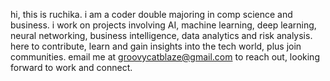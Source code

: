 hi, this is ruchika.
i am a coder double majoring in comp science and business. i work on projects involving AI, machine learning, deep learning, neural networking, business intelligence, data analytics and risk analysis.
here to contribute, learn and gain insights into the tech world, plus join communities.
email me at groovycatblaze@gmail.com to reach out, looking forward to work and connect.

<!---
groovycatblaze/groovycatblaze is a ✨ special ✨ repository because its `README.md` (this file) appears on your GitHub profile.
You can click the Preview link to take a look at your changes.
--->
